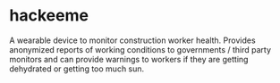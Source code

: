 # hackeeme
A wearable device to monitor construction worker health. Provides anonymized reports of working conditions to governments / third party monitors and can provide warnings to workers if they are getting dehydrated or getting too much sun.
